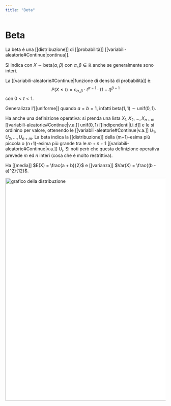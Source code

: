 ```yaml
---
title: "Beta"
---
```

# Beta
La beta è una [[distribuzione]] di [[probabilità]] [[variabili-aleatorie#Continue|continua]].

Si indica con $X \sim \mathrm{beta}(\alpha, \beta)$ con $\alpha, \beta \in \mathbb{R}$ anche se generalmente sono interi.

La [[variabili-aleatorie#Continue|funzione di densità di probabilità]] è:
$$
P(X \le t) = c_{\alpha,\beta} \cdot t^{\alpha -1} \cdot (1 - t)^{\beta - 1}
$$
con $0 < t < 1$.

Generalizza l'[[uniforme]] quando $a = b = 1$, infatti $\mathrm{beta}(1, 1) \sim \mathrm{unif}(0, 1)$.

Ha anche una definizione operativa: si prenda una lista $X_1, X_2, \ldots, X_{n+m}$ [[variabili-aleatorie#Continue|v.a.]] $\mathrm{unif}(0, 1)$ [[indipendenti|i.i.d]] e le si ordinino per valore, ottenendo le [[variabili-aleatorie#Continue|v.a.]] $U_1, U_2, \ldots, U_{n+m}$. La beta indica la [[distribuzione]] della (m+1)-esima più piccola o (n+1)-esima più grande tra le $m + n + 1$ [[variabili-aleatorie#Continue|v.a.]] $U_i$. Si noti però che questa definizione operativa prevede $m$ ed $n$ interi (cosa che è molto restrittiva).

Ha [[media]] $E(X) = \frac{a + b}{2}$ e [[varianza]] $Var(X) = \frac{(b - a)^2}{12}$.

<img src="https://upload.wikimedia.org/wikipedia/commons/f/f3/Beta_distribution_pdf.svg" alt="grafico della distribuzione" width=700 style="background: white">
